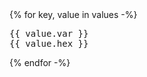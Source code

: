 <div class="grid-list">
    {% for key, value in values -%}
    <div class="grid-list__item">
        <div class="color" style="color: {{ value.hex }}">
            <pre>{{ value.var }}
<span>{{ value.hex }}</span></pre>
        </div>
    </div>
    {% endfor -%}
</div>
